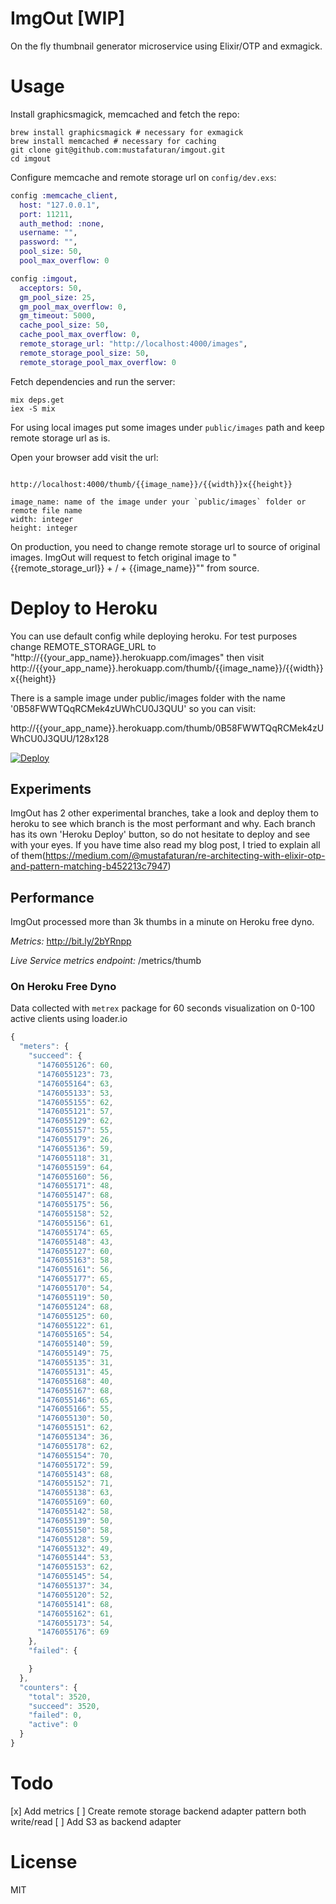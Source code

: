 # ImgOut [WIP]

On the fly thumbnail generator microservice using Elixir/OTP and exmagick.

# Usage

Install graphicsmagick, memcached and fetch the repo:

```shell
brew install graphicsmagick # necessary for exmagick
brew install memcached # necessary for caching
git clone git@github.com:mustafaturan/imgout.git
cd imgout
```

Configure memcache and remote storage url on `config/dev.exs`:

```elixir
config :memcache_client,
  host: "127.0.0.1",
  port: 11211,
  auth_method: :none,
  username: "",
  password: "",
  pool_size: 50,
  pool_max_overflow: 0

config :imgout,
  acceptors: 50,
  gm_pool_size: 25,
  gm_pool_max_overflow: 0,
  gm_timeout: 5000,
  cache_pool_size: 50,
  cache_pool_max_overflow: 0,
  remote_storage_url: "http://localhost:4000/images",
  remote_storage_pool_size: 50,
  remote_storage_pool_max_overflow: 0
```

Fetch dependencies and run the server:

```shell
mix deps.get
iex -S mix
```

For using local images put some images under `public/images` path and keep remote storage url as is.

Open your browser add visit the url:

```

http://localhost:4000/thumb/{{image_name}}/{{width}}x{{height}}

image_name: name of the image under your `public/images` folder or remote file name
width: integer
height: integer
```

On production, you need to change remote storage url to source of original images. ImgOut will request to fetch original image to "{{remote_storage_url}} + / + {{image_name}}"" from source.

# Deploy to Heroku

You can use default config while deploying heroku. For test purposes change REMOTE_STORAGE_URL to "http://{{your_app_name}}.herokuapp.com/images" then visit http://{{your_app_name}}.herokuapp.com/thumb/{{image_name}}/{{width}}x{{height}}

There is a sample image under public/images folder with the name '0B58FWWTQqRCMek4zUWhCU0J3QUU' so you can visit:

http://{{your_app_name}}.herokuapp.com/thumb/0B58FWWTQqRCMek4zUWhCU0J3QUU/128x128

[![Deploy](https://www.herokucdn.com/deploy/button.png)](https://heroku.com/deploy)

## Experiments

ImgOut has 2 other experimental branches, take a look and deploy them to heroku to see which branch is the most performant and why. Each branch has its own 'Heroku Deploy' button, so do not hesitate to deploy and see with your eyes. If you have time also read my blog post, I tried to explain all of them(https://medium.com/@mustafaturan/re-architecting-with-elixir-otp-and-pattern-matching-b452213c7947)

## Performance

ImgOut processed more than 3k thumbs in a minute on Heroku free dyno.

*Metrics:* http://bit.ly/2bYRnpp

*Live Service metrics endpoint:* /metrics/thumb

### On Heroku Free Dyno

Data collected with `metrex` package for 60 seconds visualization on 0-100 active clients using loader.io

```js
{
  "meters": {
    "succeed": {
      "1476055126": 60,
      "1476055123": 73,
      "1476055164": 63,
      "1476055133": 53,
      "1476055155": 62,
      "1476055121": 57,
      "1476055129": 62,
      "1476055157": 55,
      "1476055179": 26,
      "1476055136": 59,
      "1476055118": 31,
      "1476055159": 64,
      "1476055160": 56,
      "1476055171": 48,
      "1476055147": 68,
      "1476055175": 56,
      "1476055158": 52,
      "1476055156": 61,
      "1476055174": 65,
      "1476055148": 43,
      "1476055127": 60,
      "1476055163": 58,
      "1476055161": 56,
      "1476055177": 65,
      "1476055170": 54,
      "1476055119": 50,
      "1476055124": 68,
      "1476055125": 60,
      "1476055122": 61,
      "1476055165": 54,
      "1476055140": 59,
      "1476055149": 75,
      "1476055135": 31,
      "1476055131": 45,
      "1476055168": 40,
      "1476055167": 68,
      "1476055146": 65,
      "1476055166": 55,
      "1476055130": 50,
      "1476055151": 62,
      "1476055134": 36,
      "1476055178": 62,
      "1476055154": 70,
      "1476055172": 59,
      "1476055143": 68,
      "1476055152": 71,
      "1476055138": 63,
      "1476055169": 60,
      "1476055142": 58,
      "1476055139": 50,
      "1476055150": 58,
      "1476055128": 59,
      "1476055132": 49,
      "1476055144": 53,
      "1476055153": 62,
      "1476055145": 54,
      "1476055137": 34,
      "1476055120": 52,
      "1476055141": 68,
      "1476055162": 61,
      "1476055173": 54,
      "1476055176": 69
    },
    "failed": {

    }
  },
  "counters": {
    "total": 3520,
    "succeed": 3520,
    "failed": 0,
    "active": 0
  }
}
```

# Todo

[x] Add metrics
[ ] Create remote storage backend adapter pattern both write/read
[ ] Add S3 as backend adapter

# License

MIT
